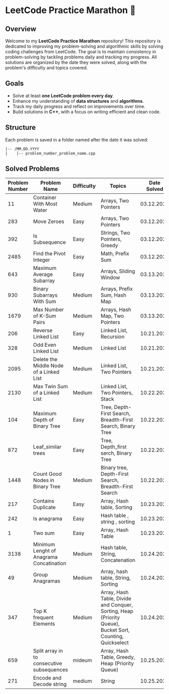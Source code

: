 # LeetCode Practice Marathon 🏁

## Overview
Welcome to my **LeetCode Practice Marathon** repository! This repository is dedicated to improving my problem-solving and algorithmic skills by solving coding challenges from LeetCode. The goal is to maintain consistency in problem-solving by tackling problems daily and tracking my progress. All solutions are organized by the date they were solved, along with the problem's difficulty and topics covered.

## Goals
- Solve at least **one LeetCode problem every day**.
- Enhance my understanding of **data structures** and **algorithms**.
- Track my daily progress and reflect on improvements over time.
- Build solutions in **C++**, with a focus on writing efficient and clean code.

## Structure
Each problem is saved in a folder named after the date it was solved:

```
|-- /MM.DD.YYYY
|    |-- problem_number_problem_name.cpp
```

## Solved Problems

| Problem Number | Problem Name                          | Difficulty | Topics                                | Date Solved |
|----------------|---------------------------------------|------------|---------------------------------------|-------------|
| 11             | Container With Most Water             | Medium     | Arrays, Two Pointers                  | 03.12.2024  |
| 283            | Move Zeroes                           | Easy       | Arrays, Two Pointers                  | 03.12.2024  |
| 392            | Is Subsequence                        | Easy       | Strings, Two Pointers, Greedy         | 03.12.2024  |
| 2485           | Find the Pivot Integer                | Easy       | Math, Prefix Sum                      | 03.12.2024  |
| 643            | Maximum Average Subarray              | Easy       | Arrays, Sliding Window                | 03.13.2024  |
| 930            | Binary Subarrays With Sum             | Medium     | Arrays, Prefix Sum, Hash Map          | 03.13.2024  |
| 1679           | Max Number of K-Sum Pairs             | Medium     | Arrays, Hash Map, Two Pointers        | 03.13.2024  |
| 206            | Reverse Linked List                   | Easy       | Linked List, Recursion                | 10.21.2024  |
| 328            | Odd Even Linked List                  | Medium     | Linked List                           | 10.21.2024  |
| 2095           | Delete the Middle Node of a Linked List| Medium     | Linked List, Two Pointers             | 10.21.2024  |
| 2130           | Max Twin Sum of a Linked List         | Medium     | Linked List, Two Pointers, Stack      | 10.22.2024  |
| 104 | Maximum Depth of Binary Tree | Easy | Tree, Depth-First Search, Breadth-First Search, Binary Tree | 10.22.2024 |
| 872 | Leaf_similar trees | Easy | Tree, Depth_first serch, Binary Tree | 10.22.2024 |
| 1448 | Count Good Nodes in Binary Tree | Medium | Binary tree, Depth-First Search, Breadth-First Search | 10.22.2024 |
| 217 | Contains Duplicate | Easy | Array, Hash table, Sorting | 10.23.2024 |
| 242 | Is anagrama | Easy | Hash table , string , sorting | 10.23.2024 |
| 1 | Two sum | Easy | Array, Hash Table | 10.23.2024 |
| 3138 | Minimum Lenght of Anagrama Concatination | Medium | Hash table, String, Concatenation | 10.24.2024 |
| 49 | Group Anagramas | Medium | Array, hash table, String, Sorting | 10.24.2024 |
| 347 | Top K frequent Elements | Medium | Array, Hash Table, Divide and Conquer, Sorting, Heap (Priority Queue), Bucket Sort, Counting, Quickselect | 10.24.2024 |
| 659 | Split array in to consecutive subsequences | mideum | Array, Hash Table, Greedy, Heap (Priority Queue) | 10.25.2024 |
| 271 | Encode and Decode string | medium | String | 10.25.2024 |
